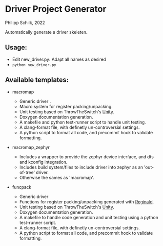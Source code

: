 # Driver Project Generator
Philipp Schilk, 2022

Automatically generate a driver skeleten.

## Usage:
 - Edit new_driver.py: Adapt all names as desired
 - `python new_driver.py`

## Available templates:
 - macromap
   - Generic driver .
   - Macro system for register packing/unpacking.
   - Unit testing based on ThrowTheSwitch's [Unity](https://github.com/ThrowTheSwitch/Unity).
   - Doxygen documentation generation.
   - A makefile and python test-runner script to handle unit testing.
   - A clang-format file, with definetly un-controversial settings.
   - A python script to format all code, and precommit hook to validate formatting.

 - macromap_zephyr
   - Includes a wrapper to provide the zephyr device interface, and dts and kconfig integration.
   - Includes build system/files to include driver into zephyr as an 'out-of-tree' driver.
   - Otherwise the sames as 'macromap'.

 - funcpack
   - Generic driver 
   - Functions for register packing/unpacking generated with [Reginald](git@github.com:schilkp/reginald.git).
   - Unit testing based on ThrowTheSwitch's [Unity](https://github.com/ThrowTheSwitch/Unity).
   - Doxygen documentation generation.
   - A makefile to handle code generation and unit testing using a python test-runner script.
   - A clang-format file, with definetly un-controversial settings.
   - A python script to format all code, and precommit hook to validate formatting.

